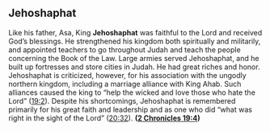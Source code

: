 
## Jehoshaphat

Like his father, Asa, King **Jehoshaphat** was faithful to the Lord and received God’s blessings. He strengthened his kingdom both spiritually and militarily, and appointed teachers to go throughout Judah and teach the people concerning the Book of the Law. Large armies served Jehoshaphat, and he built up fortresses and store cities in Judah. He had great riches and honor. Jehoshaphat is criticized, however, for his association with the ungodly northern kingdom, including a marriage alliance with King Ahab. Such alliances caused the king to “help the wicked and love those who hate the Lord” ([19:2](https://www.esv.org/2+Chronicles+19%3A2/)). Despite his shortcomings, Jehoshaphat is remembered primarily for his great faith and leadership and as one who did “what was right in the sight of the Lord” ([20:32](https://www.esv.org/2+Chronicles+20%3A32/)). **([2 Chronicles 19:4](https://www.esv.org/2+Chronicles+19%3A4/))**

